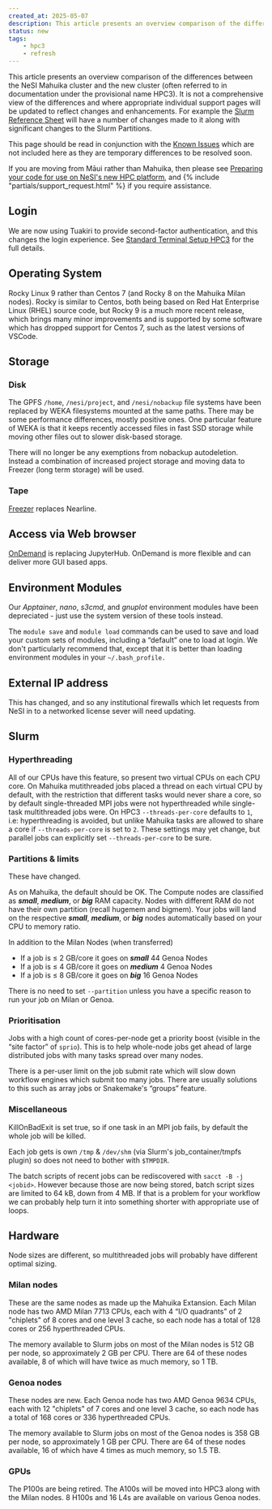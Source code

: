 ```yaml
---
created_at: 2025-05-07
description: This article presents an overview comparison of the differences between the NeSI Mahuika cluster and the new cluster.
status: new
tags: 
    - hpc3
    - refresh
---
```


This article presents an overview comparison of the differences between the NeSI Mahuika cluster and the new cluster (often referred to in documentation under the provisional name HPC3).
It is not a comprehensive view of the differences and where appropriate individual support pages will be updated to reflect changes and enhancements.
For example the [Slurm Reference Sheet](../../Getting_Started/Cheat_Sheets/Slurm-Reference_Sheet.md) will have a number of changes made to it along with significant changes to the Slurm Partitions.

This page should be read in conjunction with the [Known Issues](../Announcements/Known_Issues_HPC3.md) which are not included here as they are temporary differences to be resolved soon.

If you are moving from Māui rather than Mahuika,
then please see [Preparing your code for use on NeSI's new HPC platform](../Announcements/Preparing_your_code_for_use_on_NeSIs_new_HPC_platform.md), and {% include "partials/support_request.html" %} if you require assistance.

## Login

We are now using Tuakiri to provide second-factor authentication, and this changes the login experience.  See [Standard Terminal Setup HPC3](../../Scientific_Computing/Terminal_Setup/Standard_Terminal_Setup.md) for the full details.

## Operating System

Rocky Linux 9 rather than Centos 7 (and Rocky 8 on the Mahuika Milan nodes).
Rocky is similar to Centos, both being based on Red Hat Enterprise Linux (RHEL) source code,
but Rocky 9 is a much more recent release,
which brings many minor improvements and is supported by some software which has dropped support for Centos 7,
such as the latest versions of VSCode.

## Storage

### Disk

The GPFS `/home`, `/nesi/project`, and `/nesi/nobackup` file systems have been replaced by WEKA filesystems mounted at the same paths.  There may be some performance differences, mostly positive ones.
One particular feature of WEKA is that it keeps recently accessed files in fast SSD storage while moving other files out to slower disk-based storage.

There will no longer be any exemptions from nobackup autodeletion.
Instead a combination of increased project storage and moving data to Freezer (long term storage) will be used.

### Tape

[Freezer](../../Storage/Freezer_long_term_storage.md) replaces Nearline.

## Access via Web browser

[OnDemand](../../Scientific_Computing/Interactive_computing_with_NeSI_OnDemand/index.md) is replacing JupyterHub.
OnDemand is more flexible and can deliver more GUI based apps.

## Environment Modules

Our *Apptainer*, *nano*, *s3cmd*, and *gnuplot* environment modules have been depreciated - just use the system version of these tools instead.

The `module save` and `module load` commands can be used to save and load your custom sets of modules,
including a “default” one to load at login.
We don't particularly recommend that, except that it is better than loading environment modules in your `~/.bash_profile.`

## External IP address

This has changed, and so any institutional firewalls which let requests from NeSI in to a networked license sever will need updating.

## Slurm

### Hyperthreading

All of our CPUs have this feature, so present two virtual CPUs on each CPU core.
On Mahuika mutithreaded jobs placed a thread on each virtual CPU by default,
with the restriction that different tasks would never share a core, so by default single-threaded MPI jobs were not hyperthreaded while single-task multithreaded jobs were.
On HPC3 `--threads-per-core` defaults to `1`, i.e: hyperthreading is avoided, but unlike Mahuika tasks are allowed to share a core if `--threads-per-core` is set to `2`. These settings may yet change, but parallel jobs can explicitly set  `--threads-per-core` to be sure.

### Partitions & limits

These have changed.  

As on Mahuika, the default should be OK. The Compute nodes are classified as ***small***, ***medium***, or ***big*** RAM capacity. Nodes with different RAM do not have their own partition (recall hugemem and bigmem). Your jobs will land on the respective ***small***, ***medium***, or ***big*** nodes automatically based on your CPU to memory ratio.

In addition to the Milan Nodes (when transferred)

  - If a job is ≤ 2 GB/core it goes on ***small*** 44 Genoa Nodes 
  - If a job is ≤ 4 GB/core it goes on ***medium*** 4 Genoa Nodes 
  - If a job is ≤ 8 GB/core it goes on ***big*** 16 Genoa Nodes


There is no need to set `--partition` unless you have a specific reason to run your job on Milan or Genoa.

### Prioritisation

Jobs with a high count of cores-per-node get a priority boost (visible in the “site factor” of `sprio`).  This is to help whole-node jobs get ahead of large distributed jobs with many tasks spread over many nodes.

There is a per-user limit on the job submit rate which will slow down workflow engines which submit too many jobs.  There are usually solutions to this such as array jobs or Snakemake's “groups” feature.

### Miscellaneous

KillOnBadExit is set true, so if one task in an MPI job fails, by default the whole job will be killed.

Each job gets is own `/tmp` & `/dev/shm`  (via Slurm's job_container/tmpfs plugin) so does not need to bother with `$TMPDIR`.

The batch scripts of recent jobs can be rediscovered with `sacct -B -j <jobid>`.  However because those are now being stored, batch script sizes are limited to 64 kB, down from 4 MB.  If that is a problem for your workflow we can probably help turn it into something shorter with appropriate use of loops.

## Hardware

Node sizes are different, so multithreaded jobs will probably have different optimal sizing.  

### Milan nodes

These are the same nodes as made up the Mahuika Extansion. Each Milan node has two AMD Milan 7713 CPUs, each with 4 “I/O quadrants” of 2 "chiplets" of 8 cores and one level 3 cache, so each node has a total of 128 cores or 256 hyperthreaded CPUs.

The memory available to Slurm jobs on most of the Milan nodes is 512 GB per node, so approximately 2 GB per CPU.
There are 64 of these nodes available, 8 of which will have twice as much memory, so 1 TB.

### Genoa nodes

These nodes are new. Each Genoa node has two AMD Genoa 9634 CPUs, each with 12 "chiplets" of 7 cores and one level 3 cache, so each node has a total of 168 cores or 336 hyperthreaded CPUs.

The memory available to Slurm jobs on most of the Genoa nodes is 358 GB per node, so approximately 1 GB per CPU. 
There are 64 of these nodes available, 16 of which have 4 times as much memory, so 1.5 TB.

### GPUs

The P100s are being retired.  The A100s will be moved into HPC3 along with the Milan nodes. 8 H100s and 16 L4s are available on various Genoa nodes.

